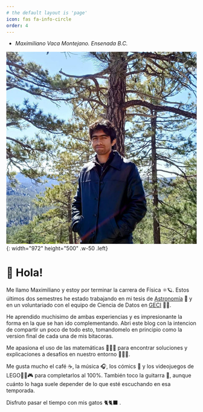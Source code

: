 ```yaml
---
# the default layout is 'page'
icon: fas fa-info-circle
order: 4
---
```


* _Maximiliano Vaca Montejano. Ensenada B.C._ 

![Hero image](assets/img/max_spm_linkedin.jpeg){: width="972" height="500" .w-50 .left}

# 👋 Hola!

Me llamo Maximiliano y estoy por terminar la carrera de Física ⚛️🪐. Estos últimos dos semestres he estado trabajando en mi tesis de [Astronomía](https://astronomia.unam.mx/sede-ensenada/) 🌌 y en un voluntariado con el equipo de Ciencia de Datos en [GECI](https://www.islas.org.mx/#gsc.tab=0) 🪽🌊.

He aprendido muchisimo de ambas experiencias y es impresionante la forma en la que se han ido complementando. Abri este blog con la intencion de compartir un poco de todo esto, tomandomelo en principio como la version final de cada una de mis bitacoras. 

Me apasiona el uso de las matemáticas 👨🏽‍🔬 para encontrar soluciones y explicaciones a desafíos en nuestro entorno 🧑🏽‍🔧.

Me gusta mucho el café ☕, la música 🎧, los cómics 💬 y los videojuegos de LEGO👨‍🦲🎮 para completarlos al 100%. También toco la guitarra 🎸, aunque cuánto lo haga suele depender de lo que esté escuchando en esa temporada.

Disfruto pasar el tiempo con mis gatos 🐈🐈‍⬛ .